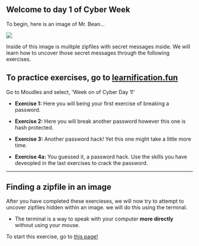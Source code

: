 ## Welcome to day 1 of Cyber Week


To begin, here is an image of Mr. Bean...

[<img src="https://www.megabeets.net/uploads/1_image.jpg">](https://www.megabeets.net/uploads/1_image.jpg)

Inside of this image is mulitple zipfiles with secret messages inside. We will learn how to uncover those secret messages through the following exercises.


## To practice exercises, go to [learnification.fun](https://learnification.fun/) 
Go to Moudles and select, 'Week on of Cyber Day 1!'

* **Exercise 1:** Here you will being your first exercise of breaking a password.

* **Exercise 2:** Here you will break another password however this one is hash protected.

* **Exercise 3:** Another password hack! Yet this one might take a little more time. 

* **Exercise 4a:** You guessed it, a password hack. Use the skills you have deveopled in the last exercises to crack the password.

-----
## Finding a zipfile in an image
After you have completed these exercieses, we will now try to attempt to uncover zipfiles hidden within an image. we will do this using the terminal. 
* The terminal is a way to speak with your computer **more directly** without using your mouse.

To start this exercise, go to [this page!](https://udel.codes/cyber1/steps-to-bruteforce) 


